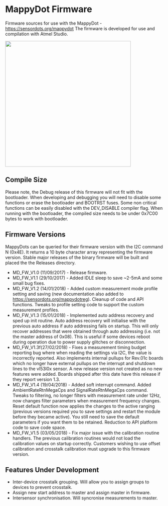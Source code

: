 # MappyDot Firmware

Firmware sources for use with the MappyDot - https://sensordots.org/mappydot
The firmware is developed for use and compilation with Atmel Studio.

<img src="https://sensordots.org/sites/default/files/inline-images/mappydot.jpg" width="400" />

## Compile Size
Please note, the Debug release of this firmware will not fit with the bootloader. When developing and debugging you will need to disable some functions or erase the bootloader and BOOTRST fuses. 
Some non critical functions can be easily disabled with the DEV_DISABLE compiler flag.
When running with the bootloader, the compiled size needs to be under 0x7C00 bytes to work with bootloader.

## Firmware Versions
MappyDots can be queried for their firmware version with the I2C command N (0x4E). It returns a 10 byte character array representing the firmware version. Stable major releases of the binary firmware will be built and placed the the Releases directory.
   - MD_FW_V1.0 (11/09/2017) - Release firmware. 
   - MD_FW_V1.1 (29/10/2017) - Added IDLE sleep to save ~2-5mA and some small bug fixes. 
   - MD_FW_V1.2 (14/01/2018) - Added custom measurement mode profile setting and saving (new documentation also added to https://sensordots.org/mappydotreg). Cleanup of code and API functions. Tweaks to profile setting code to support the custom measurement profiles.
   - MD_FW_V1.3 (15/01/2018) - Implemented auto address recovery and sped up init routine. Auto address recovery will initialise with the previous auto address if auto addressing fails on startup. This will only recover addresses that were obtained through auto addressing (i.e. not the master address of 0x08). This is useful if some devices reboot during operation due to power supply glitches or disconnection.
   - MD_FW_V1.3f(27/02/2018) - Fixes a measurement timing budget reporting bug where when reading the settings via I2C, the value is incorrectly reported. Also implements internal pullups for Rev.01c boards which no longer have external pullups on the interrupt and shutdown lines to the vl53l0x sensor. A new release version not created as no new features were added. Boards shipped after this date have this release if they report version 1.3.
   - MD_FW_V1.4 (19/04/2018) - Added soft interrupt command. Added AmbientRateRtnMegaCps and SignalRateRtnMegaCps command. Tweaks to filtering, no longer filters with measurement rate under 12Hz, now changes filter parameters when measurement frequency changes. Reset default function now applies the changes to the active ranging (previous versions required you to save settings and restart the module before they became active). You still need to save the default parameters if you want them to be retained. Reduction to API platform code to save code space.
   - MD_FW_V1.5 (03/05/2018) - Fix major issue with the calibration routine handlers. The previous calibration routines would not load the calibration values on startup correctly. Customers wishing to use offset calibration and crosstalk calibration must upgrade to this firmware version.
   
## Features Under Development
   - Inter-device crosstalk grouping. Will allow you to assign groups to devices to prevent crosstalk.
   - Assign new start address to master and assign master in firmware.
   - Intersensor synchronisation. Will syncronise measurements to master.
